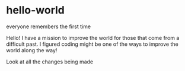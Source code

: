 # hello-world
everyone remembers the first time

Hello!  I have a mission to improve the world for those that come from a difficult past.  I figured coding might be one of the ways to improve the world along the way!

Look at all the changes being made
